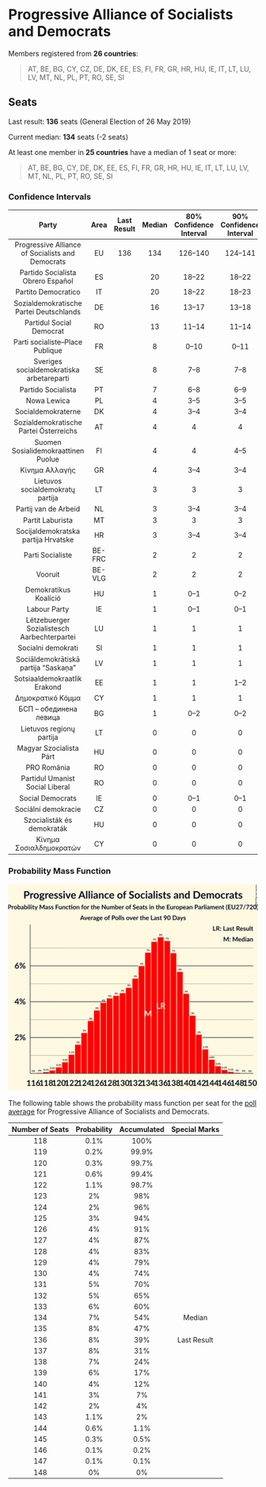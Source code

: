 # Progressive Alliance of Socialists and Democrats

Members registered from **26 countries**:

> AT, BE, BG, CY, CZ, DE, DK, EE, ES, FI, FR, GR, HR, HU, IE, IT, LT, LU, LV, MT, NL, PL, PT, RO, SE, SI

## Seats

Last result: **136** seats (General Election of 26 May 2019)

Current median: **134** seats (-2 seats)

At least one member in **25 countries** have a median of 1 seat or more:

> AT, BE, BG, CY, DE, DK, EE, ES, FI, FR, GR, HR, HU, IE, IT, LT, LU, LV, MT, NL, PL, PT, RO, SE, SI

### Confidence Intervals

| Party | Area | Last Result | Median | 80% Confidence Interval | 90% Confidence Interval | 95% Confidence Interval | 99% Confidence Interval |
|:-----:|:----:|:-----------:|:------:|:-----------------------:|:-----------------------:|:-----------------------:|:-----------------------:|
| Progressive Alliance of Socialists and Democrats | EU | 136 | 134 | 126–140 | 124–141 | 123–142 | 120–145 |
| Partido Socialista Obrero Español | ES | | 20 | 18–22 | 18–22 | 17–22 | 17–23 |
| Partito Democratico | IT | | 20 | 18–22 | 18–23 | 17–23 | 17–24 |
| Sozialdemokratische Partei Deutschlands | DE | | 16 | 13–17 | 13–18 | 12–18 | 12–18 |
| Partidul Social Democrat | RO | | 13 | 11–14 | 11–14 | 10–14 | 10–15 |
| Parti socialiste–Place Publique | FR | | 8 | 0–10 | 0–11 | 0–11 | 0–12 |
| Sveriges socialdemokratiska arbetareparti | SE | | 8 | 7–8 | 7–8 | 7–8 | 7–8 |
| Partido Socialista | PT | | 7 | 6–8 | 6–9 | 6–9 | 6–9 |
| Nowa Lewica | PL | | 4 | 3–5 | 3–5 | 3–5 | 2–5 |
| Socialdemokraterne | DK | | 4 | 3–4 | 3–4 | 3–4 | 3–4 |
| Sozialdemokratische Partei Österreichs | AT | | 4 | 4 | 4 | 4 | 3–5 |
| Suomen Sosialidemokraattinen Puolue | FI | | 4 | 4 | 4–5 | 4–5 | 4–5 |
| Κίνημα Αλλαγής | GR | | 4 | 3–4 | 3–4 | 3–4 | 3–4 |
| Lietuvos socialdemokratų partija | LT | | 3 | 3 | 3 | 3 | 3 |
| Partij van de Arbeid | NL | | 3 | 3–4 | 3–4 | 3–4 | 3–4 |
| Partit Laburista | MT | | 3 | 3 | 3 | 3 | 2–3 |
| Socijaldemokratska partija Hrvatske | HR | | 3 | 3–4 | 3–4 | 3–4 | 3–4 |
| Parti Socialiste | BE-FRC | | 2 | 2 | 2 | 2 | 2 |
| Vooruit | BE-VLG | | 2 | 2 | 2 | 2 | 1–3 |
| Demokratikus Koalíció | HU | | 1 | 0–1 | 0–2 | 0–2 | 0–2 |
| Labour Party | IE | | 1 | 0–1 | 0–1 | 0–1 | 0–1 |
| Lëtzebuerger Sozialistesch Aarbechterpartei | LU | | 1 | 1 | 1 | 1 | 1 |
| Socialni demokrati | SI | | 1 | 1 | 1 | 0–1 | 0–1 |
| Sociāldemokrātiskā partija “Saskaņa” | LV | | 1 | 1 | 1 | 1 | 1 |
| Sotsiaaldemokraatlik Erakond | EE | | 1 | 1 | 1–2 | 1–2 | 1–2 |
| Δημοκρατικό Κόμμα | CY | | 1 | 1 | 1 | 1 | 1 |
| БСП – обединена левица | BG | | 1 | 0–2 | 0–2 | 0–2 | 0–2 |
| Lietuvos regionų partija | LT | | 0 | 0 | 0 | 0 | 0 |
| Magyar Szocialista Párt | HU | | 0 | 0 | 0 | 0 | 0 |
| PRO România | RO | | 0 | 0 | 0 | 0 | 0 |
| Partidul Umanist Social Liberal | RO | | 0 | 0 | 0 | 0 | 0 |
| Social Democrats | IE | | 0 | 0–1 | 0–1 | 0–2 | 0–2 |
| Sociální demokracie | CZ | | 0 | 0 | 0 | 0 | 0 |
| Szocialisták és demokraták | HU | | 0 | 0 | 0 | 0 | 0 |
| Κίνημα Σοσιαλδημοκρατών | CY | | 0 | 0 | 0 | 0 | 0 |

### Probability Mass Function

![Graph with seats probability mass function not yet produced](average-2024-10-31-seats-pmf-progressiveallianceofsocialistsanddemocrats.png "Seats Probability Mass Function")

The following table shows the probability mass function per seat for the [poll average](average-2024-10-31.html) for Progressive Alliance of Socialists and Democrats.

| Number of Seats | Probability | Accumulated | Special Marks |
|:---------------:|:-----------:|:-----------:|:-------------:|
| 118 | 0.1% | 100% |  |
| 119 | 0.2% | 99.9% |  |
| 120 | 0.3% | 99.7% |  |
| 121 | 0.6% | 99.4% |  |
| 122 | 1.1% | 98.7% |  |
| 123 | 2% | 98% |  |
| 124 | 2% | 96% |  |
| 125 | 3% | 94% |  |
| 126 | 4% | 91% |  |
| 127 | 4% | 87% |  |
| 128 | 4% | 83% |  |
| 129 | 4% | 79% |  |
| 130 | 4% | 74% |  |
| 131 | 5% | 70% |  |
| 132 | 5% | 65% |  |
| 133 | 6% | 60% |  |
| 134 | 7% | 54% | Median |
| 135 | 8% | 47% |  |
| 136 | 8% | 39% | Last Result |
| 137 | 8% | 31% |  |
| 138 | 7% | 24% |  |
| 139 | 6% | 17% |  |
| 140 | 4% | 12% |  |
| 141 | 3% | 7% |  |
| 142 | 2% | 4% |  |
| 143 | 1.1% | 2% |  |
| 144 | 0.6% | 1.1% |  |
| 145 | 0.3% | 0.5% |  |
| 146 | 0.1% | 0.2% |  |
| 147 | 0.1% | 0.1% |  |
| 148 | 0% | 0% |  |


